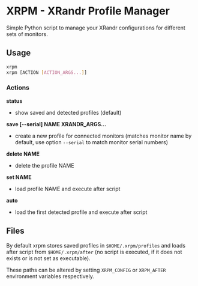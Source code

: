 # XRPM - XRandr Profile Manager

Simple Python script to manage your XRandr configurations for different sets of
monitors.

## Usage

```bash
xrpm
xrpm [ACTION [ACTION_ARGS...]]
```

### Actions

**status**

- show saved and detected profiles (default)

**save [--serial] NAME XRANDR_ARGS...**

- create a new profile for connected monitors (matches monitor name by default, use option `--serial` to match monitor serial numbers)

**delete NAME**

- delete the profile NAME

**set NAME**

- load profile NAME and execute after script

**auto**

- load the first detected profile and execute after script

## Files

By default xrpm stores saved profiles in `$HOME/.xrpm/profiles` and loads after
script from `$HOME/.xrpm/after` (no script is executed, if it does not exists or
is not set as executable).

These paths can be altered by setting `XRPM_CONFIG` or `XRPM_AFTER` environment
variables respectively.

